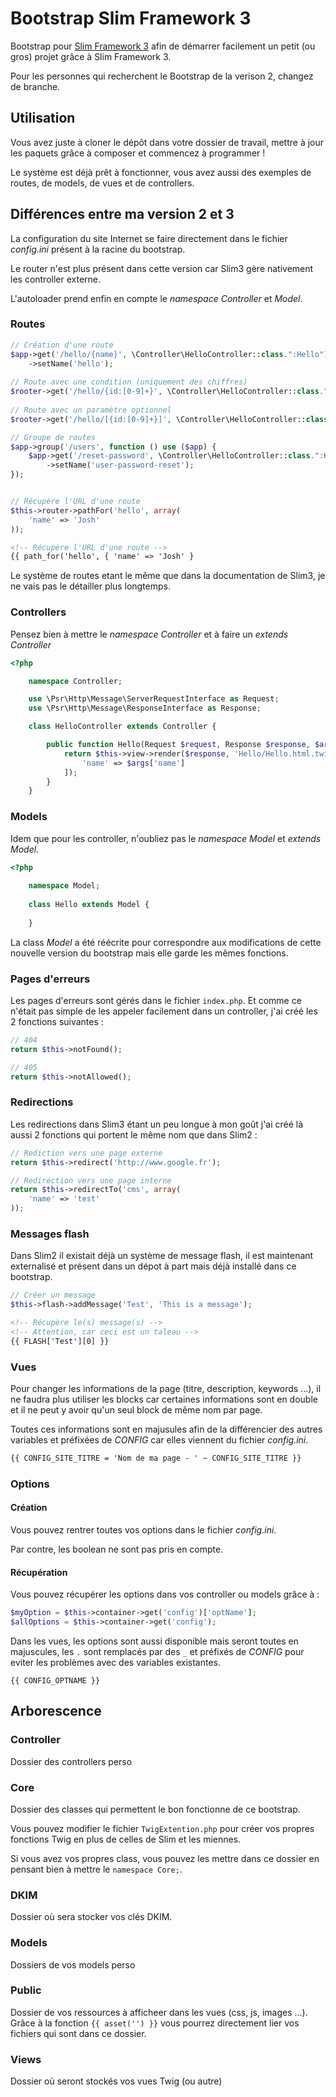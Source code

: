 # Bootstrap Slim Framework 3

Bootstrap pour [Slim Framework 3](http://www.slimframework.com/) afin de démarrer facilement un petit (ou gros) projet grâce à Slim Framework 3.

Pour les personnes qui recherchent le Bootstrap de la verison 2, changez de branche.

## Utilisation
Vous avez juste à cloner le dépôt dans votre dossier de travail, mettre à jour les paquets grâce à composer et commencez à programmer !  
    
Le système est déjà prêt à fonctionner, vous avez aussi des exemples de routes, de models, de vues et de controllers.


## Différences entre ma version 2 et 3

La configuration du site Internet se faire directement dans le fichier *config.ini* présent à la racine du bootstrap.

Le router n'est plus présent dans cette version car Slim3 gère nativement les controller externe.

L'autoloader prend enfin en compte le *namespace* *Controller* et *Model*.

### Routes
```php
// Création d'une route
$app->get('/hello/{name}', \Controller\HelloController::class.":Hello")
    ->setName('hello');
       
// Route avec une condition (uniquement des chiffres)
$rooter->get('/hello/{id:[0-9]+}', \Controller\HelloController::class.":Hello");
       
// Route avec un paramètre optionnel
$rooter->get('/hello/[{id:[0-9]+}]', \Controller\HelloController::class.":Hello");

// Groupe de routes
$app->group('/users', function () use ($app) {
    $app->get('/reset-password', \Controller\HelloController::class.":Hello")
        ->setName('user-password-reset');
});


// Récupère l'URL d'une route
$this->router->pathFor('hello', array(
    'name' => 'Josh'
));
```

```html
<!-- Récupère l'URL d'une route -->
{{ path_for('hello', { 'name' => 'Josh' }
```

Le système de routes etant le même que dans la documentation de Slim3, je ne vais pas le détailler plus longtemps.

### Controllers
Pensez bien à mettre le *namespace Controller* et à faire un *extends Controller*
```php
<?php

    namespace Controller;

    use \Psr\Http\Message\ServerRequestInterface as Request;
    use \Psr\Http\Message\ResponseInterface as Response;

    class HelloController extends Controller {

        public function Hello(Request $request, Response $response, $args) {
            return $this->view->render($response, 'Hello/Hello.html.twig', [
                'name' => $args['name']
            ]);
        }
    }
```

### Models
Idem que pour les controller, n'oubliez pas le *namespace Model* et *extends Model*.
```php
<?php
    
    namespace Model;
    
    class Hello extends Model {
        
    }
```
La class *Model* a été réécrite pour correspondre aux modifications de cette nouvelle version du bootstrap mais elle garde les mêmes fonctions.

### Pages d'erreurs
Les pages d'erreurs sont gérés dans le fichier `index.php`. Et comme ce n'était pas simple de les appeler facilement dans un controller, j'ai créé les 2 fonctions suivantes :
```php
// 404
return $this->notFound();

// 405
return $this->notAllowed();
```

### Redirections
Les redirections dans Slim3 étant un peu longue à mon goût j'ai créé là aussi 2 fonctions qui portent le même nom que dans Slim2 :
```php
// Rediction vers une page externe
return $this->redirect('http://www.google.fr');

// Redirection vers une page interne
return $this->redirectTo('cms', array(
    'name' => 'test'
));
```

### Messages flash
Dans Slim2 il existait déjà un système de message flash, il est maintenant externalisé et présent dans un dépot à part mais déjà installé dans ce bootstrap.
```php
// Créer un message
$this->flash->addMessage('Test', 'This is a message');
```

```html
<!-- Récupère le(s) message(s) -->
<!-- Attention, car ceci est un taleau -->
{{ FLASH['Test'][0] }}
```

### Vues
Pour changer les informations de la page (titre, description, keywords ...), il ne faudra plus utiliser les blocks car certaines informations sont en double et il ne peut y avoir qu'un seul block de même nom par page.

Toutes ces informations sont en majusules afin de la différencier des autres variables et préfixées de *CONFIG* car elles viennent du fichier *config.ini*.
```html
{{ CONFIG_SITE_TITRE = 'Nom de ma page - ' ~ CONFIG_SITE_TITRE }}
```

### Options

#### Création
Vous pouvez rentrer toutes vos options dans le fichier *config.ini*.

Par contre, les boolean ne sont pas pris en compte.

#### Récupération
Vous pouvez récupérer les options dans vos controller ou models grâce à :
```php
$myOption = $this->container->get('config')['optName'];
$allOptions = $this->container->get('config');
```

Dans les vues, les options sont aussi disponible mais seront toutes en majuscules, les `.` sont remplacés par des `_` et préfixés de *CONFIG* pour eviter les problèmes avec des variables existantes.
```twig
{{ CONFIG_OPTNAME }}
```


## Arborescence

### Controller
Dossier des controllers perso
 
### Core
Dossier des classes qui permettent le bon fonctionne de ce bootstrap.

Vous pouvez modifier le fichier `TwigExtention.php` pour créer vos propres fonctions Twig en plus de celles de Slim et les miennes.
        
Si vous avez vos propres class, vous pouvez les mettre dans ce dossier en pensant bien à mettre le `namespace Core;`.

### DKIM
Dossier où sera stocker vos clés DKIM.

### Models
Dossiers de vos models perso

### Public
Dossier de vos ressources à afficheer dans les vues (css, js, images ...). Grâce à la fonction `{{ asset('') }}` vous pourrez directement lier vos fichiers qui sont dans ce dossier.

### Views
Dossier où seront stockés vos vues Twig (ou autre)